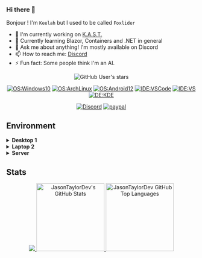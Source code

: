 ### Hi there 👋

<!--
**Foxlider/Foxlider** is a ✨ _special_ ✨ repository because its `README.md` (this file) appears on your GitHub profile.

Here are some ideas to get you started:

- 🔭 I’m currently working on ...
- 🌱 I’m currently learning ...
- 👯 I’m looking to collaborate on ...
- 🤔 I’m looking for help with ...
- 💬 Ask me about ...
- 📫 How to reach me: ...
- 😄 Pronouns: ...
- ⚡ Fun fact: ...
-->

Bonjour !
I'm `Keelah` but I used to be called `Foxlider`  

- 🔭 I'm currently working on [K.A.S.T.](https://github.com/Foxlider/KAST)
- 🌱 Currently learning Blazor, Containers and .NET in general
- 💬 Ask me about anything! I'm mostly available on Discord
- 📫 How to reach me: [Discord](https://discordapp.com/users/140195053241892864/)
- ⚡ Fun fact: Some people think I'm an AI.


<div align="center">
  
  ![GitHub User's stars](https://img.shields.io/github/stars/foxlider?style=flat-square&affiliations=OWNER%2CCOLLABORATOR&label=GH%20stars)

  [![OS:Windows10](https://img.shields.io/badge/OS-Windows10-blue?style=flat-square&logo=windows)](https://www.microsoft.com)
  [![OS:ArchLinux](https://img.shields.io/badge/OS-ArchLinux-blue?style=flat-square&logo=arch-linux)](https://archlinux.org)
  [![OS:Android12](https://img.shields.io/badge/OS-Android13-green?style=flat-square&logo=android)](https://www.android.com/)
  [![IDE:VSCode](https://img.shields.io/badge/IDE-VSCode-blue?style=flat-square&logo=visualstudiocode)](https://code.visualstudio.com/)
  [![IDE:VS](https://img.shields.io/badge/IDE-VisualStudio-%236a1b9a?style=flat-square&logo=VisualStudio)](https://visualstudio.microsoft.com/)
  [![DE:KDE](https://img.shields.io/badge/DE-KDE-blue?style=flat-square&logo=KDE)](https://kde.org)

  [![Discord](https://img.shields.io/badge/Discord-Keelah%234528-%235865F2%20?style=flat-square&logo=discord)](https://discordapp.com/users/140195053241892864/)
  [![paypal](https://img.shields.io/badge/PayPal-FoxliderAtom-blue?style=flat-square&logo=paypal)](paypal.me/FoxliderAtom)
</div>

## Environment
<details>
    <summary><strong>Desktop 1</strong></summary>
    <ul>
      <li>CPU: Intel Core i7-12700K (4.9GHz 8+4C X86_64)</li>
      <li>RAM: 32GB (DDR4-2133)</li>
      <li>SSD1: 512GB (860 EVO SATA)</li>
      <li>SSD2: 512GB (970 EVO NVMe)</li>
      <li>SSD3: 1TB (980 EVO NVMe)</li>
      <li>HDD1: 2TB (SATA)</li>
      <li>HDD2: 2TB (SATA)</li>
      <li>OS1: Windows 10</li>
      <li>OS2: Arch Linux</li>
    </ul>
  </details>
  <details>
    <summary><strong>Laptop 2</strong></summary>
    <ul>
      <li>CPU: AMD Ryzen 7 5800H (4.4GHz 8C X86_64)</li>
      <li>RAM: 16GB (LPDDR4-3200)</li>
      <li>SSD: 512GB (NVMe)</li>
      <li>OS1: Windows 11</li>
      <li>OS1: Arch Linux</li>
    </ul>
  </details>
  <details>
    <summary><strong>Server</strong></summary>
    <ul>
      <li>CPU: Intel Core i5-6600K (3.5GHz 4C X86_64)</li>
      <li>RAM: 32GB (DDR3)</li>
      <li>SSD1: 225GB (SATA)</li>
      <li>SSD1: 225GB (NVMe)</li>
      <li>HDD: 6TB (SATA 7200rpm)
      <li>OS2: Windows Server 2022</li>
    </ul>
  </details>    
    

## Stats
<div align="center">
  <a href="https://github.com/vn7n24fzkq/github-profile-summary-cards">
    <img src="http://github-profile-summary-cards.vercel.app/api/cards/profile-details?username=foxlider&theme=github" />
  </a>
  <a href="https://github.com/foxlider">
    <img height="180em" src="https://github-readme-stats.vercel.app/api?username=foxlider&show_icons=true&theme=transparent&count_private=true" alt="JasonTaylorDev's GitHub Stats" />
    <img height="180em" src="https://github-readme-stats.vercel.app/api/top-langs/?username=foxlider&theme=transparent&layout=compact" 
      alt="JasonTaylorDev GitHub Top Languages" />
  </a>
</div>


